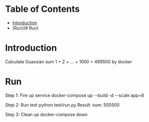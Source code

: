 # Table of Contents
- [Introduction](#introduction)
- [Run](# Run)

# Introduction

Calculate Guassian sum 1 + 2 + ... + 1000 = 499500 by docker

# Run
Step 1: Fire up service
docker-compose up --build -d --scale app=8

Step 2: Run test
python test/run.py
Result:
sum: 500500

Step 3: Clean up
docker-compose down